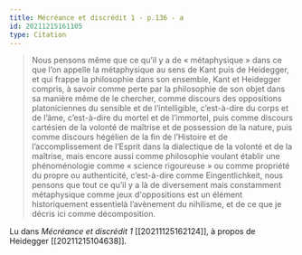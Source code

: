 ```yaml
---
title: Mécréance et discrédit 1 - p.136 - a
id: 20211215161105
type: Citation
---
```


> Nous pensons même que ce qu’il y a de « métaphysique » dans ce que l’on appelle la métaphysique au sens de Kant puis de Heidegger, et qui frappe la philosophie dans son ensemble, Kant et Heidegger compris, à savoir comme perte par la philosophie de son objet dans sa manière même de le chercher, comme discours des oppositions platoniciennes du sensible et de l’intelligible, c’est-à-dire du corps et de l’âme, c’est-à-dire du mortel et de l’immortel, puis comme discours cartésien de la volonté de maîtrise et de possession de la nature, puis comme discours hégélien de la fin de l’Histoire et de l’accomplissement de l’Esprit dans la dialectique de la volonté et de la maîtrise, mais encore aussi comme philosophie voulant établir une phénoménologie comme « science rigoureuse » ou comme propriété du propre ou authenticité, c’est-à-dire comme Eingentlichkeit, nous pensons que tout ce qu’il y a là de diversement mais constamment métaphysique comme jeux d'oppositions est un élément historiquement essentielà l’avènement du nihilisme, et de ce que je décris ici comme décomposition.

Lu dans *Mécréance et discrédit 1* [[20211125162124]], à propos de Heidegger [[20211215104638]].